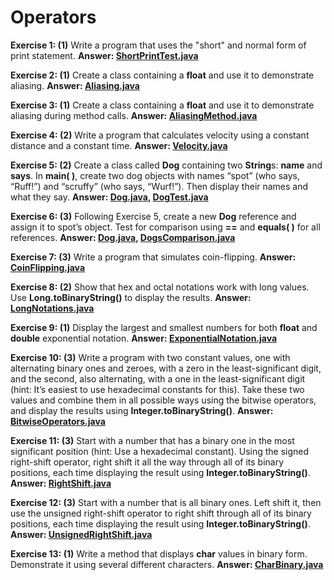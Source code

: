 # Operators

**Exercise 1: (1)** Write a program that uses the "short" and normal form of print statement.
**Answer: [ShortPrintTest.java](src/main/java/ShortPrintTest.java)**

**Exercise 2: (1)** Create a class containing a **float** and use it to demonstrate aliasing.
**Answer: [Aliasing.java](src/main/java/Aliasing.java)**

**Exercise 3: (1)** Create a class containing a **float**
and use it to demonstrate aliasing during method calls.
**Answer: [AliasingMethod.java](src/main/java/AliasingMethod.java)**

**Exercise 4: (2)** Write a program that calculates velocity
using a constant distance and a constant time.
**Answer: [Velocity.java](src/main/java/Velocity.java)**

**Exercise 5: (2)** Create a class called **Dog** containing two **String**s: **name** and **says**.
In **main( )**, create two dog objects with names “spot” (who says, “Ruff!”) and “scruffy” (who says, “Wurf!”).
Then display their names and what they say.
**Answer: [Dog.java](src/main/java/Dog.java), [DogTest.java](src/main/java/DogTest.java)**

**Exercise 6: (3)** Following Exercise 5, create a new **Dog** reference
and assign it to spot’s object. Test for comparison
using **==** and **equals( )** for all references.
**Answer: [Dog.java](src/main/java/Dog.java), [DogsComparison.java](src/main/java/DogsComparison.java)**

**Exercise 7: (3)** Write a program that simulates coin-flipping.
**Answer: [CoinFlipping.java](src/main/java/CoinFlipping.java)**

**Exercise 8: (2)** Show that hex and octal notations work with long values.
Use **Long.toBinaryString()** to display the results.
**Answer: [LongNotations.java](src/main/java/LongNotations.java)**

**Exercise 9: (1)** Display the largest and smallest numbers for both **float** and
**double** exponential notation.
**Answer: [ExponentialNotation.java](src/main/java/ExponentialNotation.java)**

**Exercise 10: (3)** Write a program with two constant values, one with 
alternating binary ones and zeroes, with a zero in the least-significant 
digit, and the second, also alternating, with a one in the least-significant digit 
(hint: It’s easiest to use hexadecimal constants for this). 
Take these two values and combine them in all possible ways using 
the bitwise operators, and display the results using **Integer.toBinaryString()**.
**Answer: [BitwiseOperators.java](src/main/java/BitwiseOperators.java)**

**Exercise 11: (3)** Start with a number that has a binary one in the 
most significant position (hint: Use a hexadecimal constant). Using 
the signed right-shift operator, right shift it all the way through 
all of its binary positions, each time displaying the result using 
**Integer.toBinaryString()**.
**Answer: [RightShift.java](src/main/java/RightShift.java)**

**Exercise 12: (3)** Start with a number that is all binary ones. 
Left shift it, then use the unsigned right-shift operator to right 
shift through all of its binary positions, each time displaying the 
result using **Integer.toBinaryString()**.
**Answer: [UnsignedRightShift.java](src/main/java/UnsignedRightShift.java)**

**Exercise 13: (1)** Write a method that displays **char** values 
in binary form. Demonstrate it using several different characters.
**Answer: [CharBinary.java](src/main/java/CharBinary.java)**
